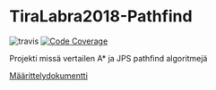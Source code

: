 # TiraLabra2018-Pathfind
![travis](https://travis-ci.org/ArkMus/TiraLabra2018-Pathfind.svg?branch=master)
[![Code Coverage](https://img.shields.io/codecov/c/github/ArkMus/TiraLabra2018-Pathfind/master.svg)](https://codecov.io/github/ArkMus/TiraLabra2018-Pathfind/)

Projekti missä vertailen A* ja JPS pathfind algoritmejä

[Määrittelydokumentti](https://github.com/ArkMus/TiraLabra2018-Pathfind/blob/master/dokumentaatio/m%C3%A4%C3%A4rittelydokumentti.md)

